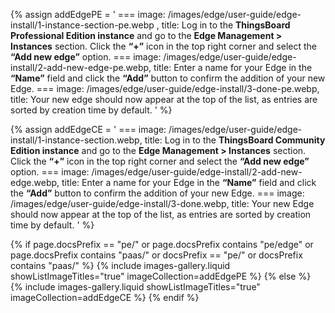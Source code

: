 {% assign addEdgePE = '
    ===
        image: /images/edge/user-guide/edge-install/1-instance-section-pe.webp ,
        title: Log in to the **ThingsBoard Professional Edition instance** and go to the **Edge Management > Instances** section. Click the **“+”** icon in the top right corner and select the **“Add new edge”** option.
    ===
        image: /images/edge/user-guide/edge-install/2-add-new-edge-pe.webp,
        title: Enter a name for your Edge in the **“Name”** field and click the **“Add”** button to confirm the addition of your new Edge.
    ===
        image: /images/edge/user-guide/edge-install/3-done-pe.webp,
        title: Your new edge should now appear at the top of the list, as entries are sorted by creation time by default.
'
%}

{% assign addEdgeCE = '
    ===
        image: /images/edge/user-guide/edge-install/1-instance-section.webp,
        title: Log in to the **ThingsBoard Community Edition instance** and go to the **Edge Management > Instances** section. Click the **“+”** icon in the top right corner and select the **“Add new edge”** option.
    ===
        image: /images/edge/user-guide/edge-install/2-add-new-edge.webp,
        title: Enter a name for your Edge in the **“Name”** field and click the **“Add”** button to confirm the addition of your new Edge.
    ===
        image: /images/edge/user-guide/edge-install/3-done.webp,
        title: Your new Edge should now appear at the top of the list, as entries are sorted by creation time by default.
'
%}


{% if page.docsPrefix == "pe/" or page.docsPrefix contains "pe/edge" or page.docsPrefix contains "paas/" or docsPrefix == "pe/" or docsPrefix contains "paas/" %}
    {% include images-gallery.liquid showListImageTitles="true" imageCollection=addEdgePE %}
{% else %}  
    {% include images-gallery.liquid showListImageTitles="true" imageCollection=addEdgeCE %}
{% endif %}

